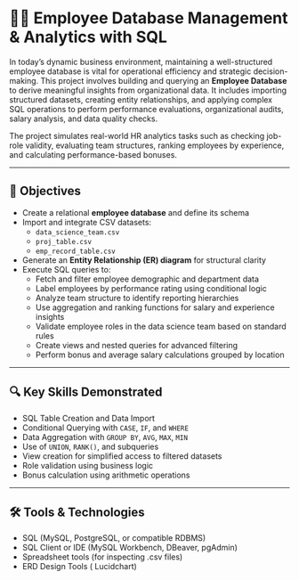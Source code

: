 # 🧑‍💼 Employee Database Management & Analytics with SQL

In today’s dynamic business environment, maintaining a well-structured employee database is vital for operational efficiency and strategic decision-making. This project involves building and querying an **Employee Database** to derive meaningful insights from organizational data. It includes importing structured datasets, creating entity relationships, and applying complex SQL operations to perform performance evaluations, organizational audits, salary analysis, and data quality checks.

The project simulates real-world HR analytics tasks such as checking job-role validity, evaluating team structures, ranking employees by experience, and calculating performance-based bonuses.

---

## 🧩 Objectives

- Create a relational **employee database** and define its schema
- Import and integrate CSV datasets:
  - `data_science_team.csv`
  - `proj_table.csv`
  - `emp_record_table.csv`
- Generate an **Entity Relationship (ER) diagram** for structural clarity
- Execute SQL queries to:
  - Fetch and filter employee demographic and department data
  - Label employees by performance rating using conditional logic
  - Analyze team structure to identify reporting hierarchies
  - Use aggregation and ranking functions for salary and experience insights
  - Validate employee roles in the data science team based on standard rules
  - Create views and nested queries for advanced filtering
  - Perform bonus and average salary calculations grouped by location

---

## 🔍 Key Skills Demonstrated

- SQL Table Creation and Data Import
- Conditional Querying with `CASE`, `IF`, and `WHERE`
- Data Aggregation with `GROUP BY`, `AVG`, `MAX`, `MIN`
- Use of `UNION`, `RANK()`, and subqueries
- View creation for simplified access to filtered datasets
- Role validation using business logic
- Bonus calculation using arithmetic operations

---

## 🛠️ Tools & Technologies

- SQL (MySQL, PostgreSQL, or compatible RDBMS)
- SQL Client or IDE (MySQL Workbench, DBeaver, pgAdmin)
- Spreadsheet tools (for inspecting .csv files)
-  ERD Design Tools ( Lucidchart)

